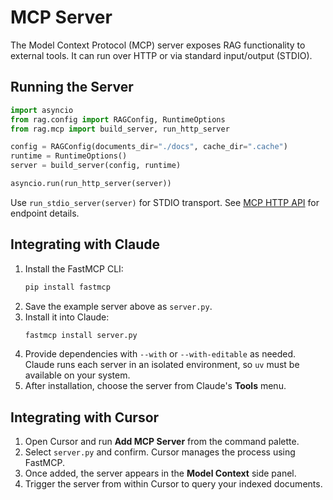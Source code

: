 # MCP Server

The Model Context Protocol (MCP) server exposes RAG functionality to external tools. It can run over HTTP or via standard input/output (STDIO).

## Running the Server

```python
import asyncio
from rag.config import RAGConfig, RuntimeOptions
from rag.mcp import build_server, run_http_server

config = RAGConfig(documents_dir="./docs", cache_dir=".cache")
runtime = RuntimeOptions()
server = build_server(config, runtime)

asyncio.run(run_http_server(server))
```

Use `run_stdio_server(server)` for STDIO transport. See [MCP HTTP API](api_http.md) for endpoint details.

## Integrating with Claude

1. Install the FastMCP CLI:
   ```bash
   pip install fastmcp
   ```
2. Save the example server above as `server.py`.
3. Install it into Claude:
   ```bash
   fastmcp install server.py
   ```
4. Provide dependencies with `--with` or `--with-editable` as needed. Claude runs each server in an isolated environment, so `uv` must be available on your system.
5. After installation, choose the server from Claude's **Tools** menu.

## Integrating with Cursor

1. Open Cursor and run **Add MCP Server** from the command palette.
2. Select `server.py` and confirm. Cursor manages the process using FastMCP.
3. Once added, the server appears in the **Model Context** side panel.
4. Trigger the server from within Cursor to query your indexed documents.
